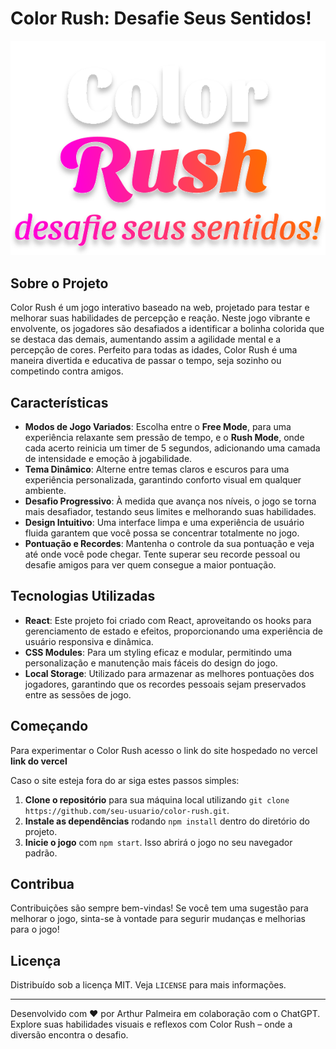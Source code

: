 # Color Rush: Desafie Seus Sentidos!

<p align="center">
  <img src="public/img/logo_completa_branca.svg" alt="Logo do Projeto">
</p>


## Sobre o Projeto

Color Rush é um jogo interativo baseado na web, projetado para testar e melhorar suas habilidades de percepção e reação. Neste jogo vibrante e envolvente, os jogadores são desafiados a identificar a bolinha colorida que se destaca das demais, aumentando assim a agilidade mental e a percepção de cores. Perfeito para todas as idades, Color Rush é uma maneira divertida e educativa de passar o tempo, seja sozinho ou competindo contra amigos.

## Características

- **Modos de Jogo Variados**: Escolha entre o **Free Mode**, para uma experiência relaxante sem pressão de tempo, e o **Rush Mode**, onde cada acerto reinicia um timer de 5 segundos, adicionando uma camada de intensidade e emoção à jogabilidade.
- **Tema Dinâmico**: Alterne entre temas claros e escuros para uma experiência personalizada, garantindo conforto visual em qualquer ambiente.
- **Desafio Progressivo**: À medida que avança nos níveis, o jogo se torna mais desafiador, testando seus limites e melhorando suas habilidades.
- **Design Intuitivo**: Uma interface limpa e uma experiência de usuário fluida garantem que você possa se concentrar totalmente no jogo.
- **Pontuação e Recordes**: Mantenha o controle da sua pontuação e veja até onde você pode chegar. Tente superar seu recorde pessoal ou desafie amigos para ver quem consegue a maior pontuação.

## Tecnologias Utilizadas

- **React**: Este projeto foi criado com React, aproveitando os hooks para gerenciamento de estado e efeitos, proporcionando uma experiência de usuário responsiva e dinâmica.
- **CSS Modules**: Para um styling eficaz e modular, permitindo uma personalização e manutenção mais fáceis do design do jogo.
- **Local Storage**: Utilizado para armazenar as melhores pontuações dos jogadores, garantindo que os recordes pessoais sejam preservados entre as sessões de jogo.

## Começando

Para experimentar o Color Rush acesso o link do site hospedado no vercel **link do vercel**

 Caso o site esteja fora do ar siga estes passos simples:
 
1. **Clone o repositório** para sua máquina local utilizando `git clone https://github.com/seu-usuario/color-rush.git`.
2. **Instale as dependências** rodando `npm install` dentro do diretório do projeto.
3. **Inicie o jogo** com `npm start`. Isso abrirá o jogo no seu navegador padrão.

## Contribua

Contribuições são sempre bem-vindas! Se você tem uma sugestão para melhorar o jogo, sinta-se à vontade para segurir mudanças e melhorias para o jogo!
## Licença

Distribuído sob a licença MIT. Veja `LICENSE` para mais informações.

---

Desenvolvido com ❤ por Arthur Palmeira em colaboração com o ChatGPT. Explore suas habilidades visuais e reflexos com Color Rush – onde a diversão encontra o desafio.
